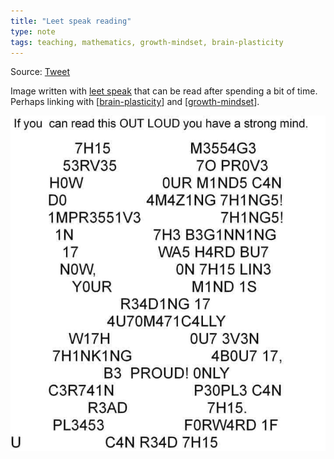 ```yaml
---
title: "Leet speak reading"
type: note
tags: teaching, mathematics, growth-mindset, brain-plasticity
---
```


Source: [Tweet](https://twitter.com/jim_rutt/status/1732164665763893408)

Image written with [leet speak](https://en.wikipedia.org/wiki/Leet) that can be read after spending a bit of time. Perhaps linking with [[brain-plasticity]] and [[growth-mindset]].


![](images/leet-speak-reading.png)

[//begin]: # "Autogenerated link references for markdown compatibility"
[brain-plasticity]: ../../Learning/brain-plasticity "Brain Plasticity"
[growth-mindset]: growth-mindset "Growth Mindset"
[//end]: # "Autogenerated link references"